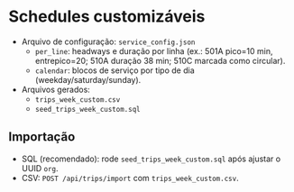 
# Schedules customizáveis
- Arquivo de configuração: `service_config.json`
  - `per_line`: headways e duração por linha (ex.: 501A pico=10 min, entrepico=20; 510A duração 38 min; 510C marcada como circular).
  - `calendar`: blocos de serviço por tipo de dia (weekday/saturday/sunday).
- Arquivos gerados:
  - `trips_week_custom.csv`
  - `seed_trips_week_custom.sql`

## Importação
- SQL (recomendado): rode `seed_trips_week_custom.sql` após ajustar o UUID `org`.
- CSV: `POST /api/trips/import` com `trips_week_custom.csv`.
